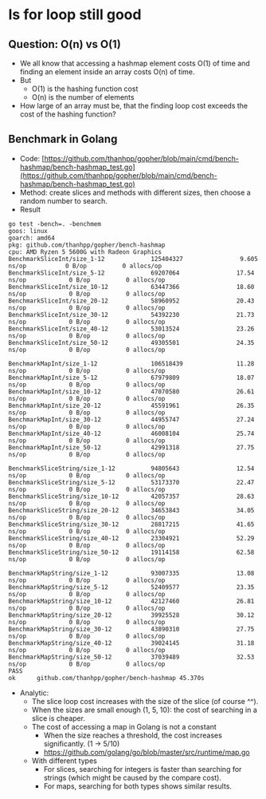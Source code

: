 # Is for loop still good

## Question: O(n) vs O(1)

- We all know that accessing a hashmap element costs O(1) of time and finding an element inside an array costs O(n) of time.
- But
    - O(1) is the hashing function cost 
    - O(n) is the number of elements
- How large of an array must be, that the finding loop cost exceeds the cost of the hashing function?

## Benchmark in Golang

- Code: [https://github.com/thanhpp/gopher/blob/main/cmd/bench-hashmap/bench-hashmap_test.go](https://github.com/thanhpp/gopher/blob/main/cmd/bench-hashmap/bench-hashmap_test.go)
- Method: create slices and methods with different sizes, then choose a random number to search.
- Result

```
go test -bench=. -benchmem
goos: linux
goarch: amd64
pkg: github.com/thanhpp/gopher/bench-hashmap
cpu: AMD Ryzen 5 5600G with Radeon Graphics
BenchmarkSliceInt/size_1-12             125404327                9.605 ns/op           0 B/op          0 allocs/op
BenchmarkSliceInt/size_5-12             69207064                17.54 ns/op            0 B/op          0 allocs/op
BenchmarkSliceInt/size_10-12            63447366                18.60 ns/op            0 B/op          0 allocs/op
BenchmarkSliceInt/size_20-12            58960952                20.43 ns/op            0 B/op          0 allocs/op
BenchmarkSliceInt/size_30-12            54392230                21.73 ns/op            0 B/op          0 allocs/op
BenchmarkSliceInt/size_40-12            53013524                23.26 ns/op            0 B/op          0 allocs/op
BenchmarkSliceInt/size_50-12            49305501                24.35 ns/op            0 B/op          0 allocs/op

BenchmarkMapInt/size_1-12               106518439               11.28 ns/op            0 B/op          0 allocs/op
BenchmarkMapInt/size_5-12               67979809                18.07 ns/op            0 B/op          0 allocs/op
BenchmarkMapInt/size_10-12              47070580                26.61 ns/op            0 B/op          0 allocs/op
BenchmarkMapInt/size_20-12              45591961                26.35 ns/op            0 B/op          0 allocs/op
BenchmarkMapInt/size_30-12              44955747                27.24 ns/op            0 B/op          0 allocs/op
BenchmarkMapInt/size_40-12              46008104                25.74 ns/op            0 B/op          0 allocs/op
BenchmarkMapInt/size_50-12              42991318                27.75 ns/op            0 B/op          0 allocs/op

BenchmarkSliceString/size_1-12          94805643                12.54 ns/op            0 B/op          0 allocs/op
BenchmarkSliceString/size_5-12          53173370                22.47 ns/op            0 B/op          0 allocs/op
BenchmarkSliceString/size_10-12         42057357                28.63 ns/op            0 B/op          0 allocs/op
BenchmarkSliceString/size_20-12         34653843                34.05 ns/op            0 B/op          0 allocs/op
BenchmarkSliceString/size_30-12         28817215                41.65 ns/op            0 B/op          0 allocs/op
BenchmarkSliceString/size_40-12         23304921                52.29 ns/op            0 B/op          0 allocs/op
BenchmarkSliceString/size_50-12         19114158                62.58 ns/op            0 B/op          0 allocs/op

BenchmarkMapString/size_1-12            93007335                13.08 ns/op            0 B/op          0 allocs/op
BenchmarkMapString/size_5-12            52409577                23.35 ns/op            0 B/op          0 allocs/op
BenchmarkMapString/size_10-12           42127460                26.81 ns/op            0 B/op          0 allocs/op
BenchmarkMapString/size_20-12           39925528                30.12 ns/op            0 B/op          0 allocs/op
BenchmarkMapString/size_30-12           43890310                27.75 ns/op            0 B/op          0 allocs/op
BenchmarkMapString/size_40-12           39024145                31.18 ns/op            0 B/op          0 allocs/op
BenchmarkMapString/size_50-12           37039489                32.53 ns/op            0 B/op          0 allocs/op
PASS
ok      github.com/thanhpp/gopher/bench-hashmap 45.370s
```

- Analytic: 
    - The slice loop cost increases with the size of the slice (of course ^^).
    - When the sizes are small enough (1, 5, 10): the cost of searching in a slice is cheaper.
    - The cost of accessing a map in Golang is not a constant
        - When the size reaches a threshold, the cost increases significantly. (1 -> 5/10)
        - https://github.com/golang/go/blob/master/src/runtime/map.go
    - With different types
        - For slices, searching for integers is faster than searching for strings (which might be caused by the compare cost).
        - For maps, searching for both types shows similar results.
